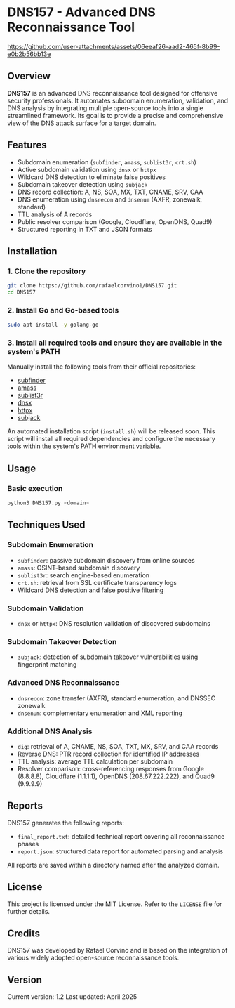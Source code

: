 
# DNS157 - Advanced DNS Reconnaissance Tool


https://github.com/user-attachments/assets/06eeaf26-aad2-465f-8b99-e0b2b56bb13e


## Overview

**DNS157** is an advanced DNS reconnaissance tool designed for offensive security professionals. It automates subdomain enumeration, validation, and DNS analysis by integrating multiple open-source tools into a single streamlined framework. Its goal is to provide a precise and comprehensive view of the DNS attack surface for a target domain.

## Features

- Subdomain enumeration (`subfinder`, `amass`, `sublist3r`, `crt.sh`)
- Active subdomain validation using `dnsx` or `httpx`
- Wildcard DNS detection to eliminate false positives
- Subdomain takeover detection using `subjack`
- DNS record collection: A, NS, SOA, MX, TXT, CNAME, SRV, CAA
- DNS enumeration using `dnsrecon` and `dnsenum` (AXFR, zonewalk, standard)
- TTL analysis of A records
- Public resolver comparison (Google, Cloudflare, OpenDNS, Quad9)
- Structured reporting in TXT and JSON formats

## Installation

### 1. Clone the repository

```bash
git clone https://github.com/rafaelcorvino1/DNS157.git
cd DNS157
```

### 2. Install Go and Go-based tools

```bash
sudo apt install -y golang-go
```

### 3. Install all required tools and ensure they are available in the system's PATH

Manually install the following tools from their official repositories:

- [subfinder](https://github.com/projectdiscovery/subfinder)
- [amass](https://github.com/OWASP/Amass)
- [sublist3r](https://github.com/aboul3la/Sublist3r)
- [dnsx](https://github.com/projectdiscovery/dnsx)
- [httpx](https://github.com/projectdiscovery/httpx)
- [subjack](https://github.com/haccer/subjack)

An automated installation script (`install.sh`) will be released soon. This script will install all required dependencies and configure the necessary tools within the system's PATH environment variable.

## Usage

### Basic execution

```bash
python3 DNS157.py <domain>
```

## Techniques Used

### Subdomain Enumeration

- `subfinder`: passive subdomain discovery from online sources
- `amass`: OSINT-based subdomain discovery
- `sublist3r`: search engine-based enumeration
- `crt.sh`: retrieval from SSL certificate transparency logs
- Wildcard DNS detection and false positive filtering

### Subdomain Validation

- `dnsx` or `httpx`: DNS resolution validation of discovered subdomains

### Subdomain Takeover Detection

- `subjack`: detection of subdomain takeover vulnerabilities using fingerprint matching

### Advanced DNS Reconnaissance

- `dnsrecon`: zone transfer (AXFR), standard enumeration, and DNSSEC zonewalk
- `dnsenum`: complementary enumeration and XML reporting

### Additional DNS Analysis

- `dig`: retrieval of A, CNAME, NS, SOA, TXT, MX, SRV, and CAA records
- Reverse DNS: PTR record collection for identified IP addresses
- TTL analysis: average TTL calculation per subdomain
- Resolver comparison: cross-referencing responses from Google (8.8.8.8), Cloudflare (1.1.1.1), OpenDNS (208.67.222.222), and Quad9 (9.9.9.9)

## Reports

DNS157 generates the following reports:

- `final_report.txt`: detailed technical report covering all reconnaissance phases
- `report.json`: structured data report for automated parsing and analysis

All reports are saved within a directory named after the analyzed domain.

## License

This project is licensed under the MIT License. Refer to the `LICENSE` file for further details.

## Credits

DNS157 was developed by Rafael Corvino and is based on the integration of various widely adopted open-source reconnaissance tools.

## Version

Current version: 1.2
Last updated: April 2025

